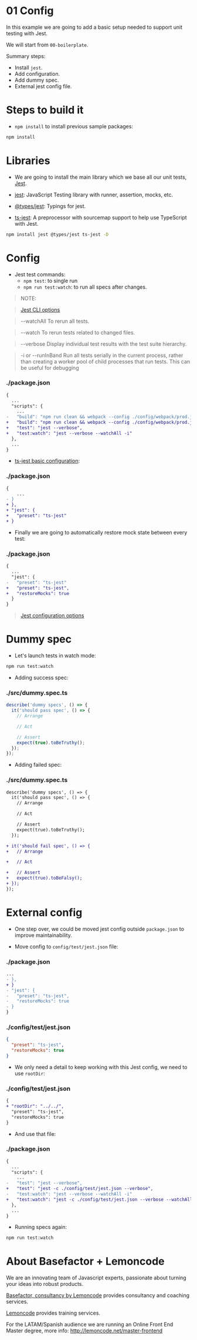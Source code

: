 # 01 Config

In this example we are going to add a basic setup needed to support unit testing with Jest.

We will start from `00-boilerplate`.

Summary steps:

- Install `jest`.
- Add configuration.
- Add dummy spec.
- External jest config file.

# Steps to build it

- `npm install` to install previous sample packages:

```bash
npm install
```

# Libraries

- We are going to install the main library which we base all our unit tests, [Jest](https://facebook.github.io/jest/en/).

- [jest](https://github.com/facebook/jest): JavaScript Testing library with runner, assertion, mocks, etc.
- [@types/jest](https://github.com/DefinitelyTyped/DefinitelyTyped/tree/df38f202a0185eadfb6012e47dd91f8975eb6151/types/jest): Typings for jest.
- [ts-jest](https://github.com/kulshekhar/ts-jest): A preprocessor with sourcemap support to help use TypeScript with Jest.

```bash
npm install jest @types/jest ts-jest -D
```

# Config


- Jest test commands:
  - `npm test`: to single run
  - `npm run test:watch`: to run all specs after changes.

> NOTE:

> [Jest CLI options](https://facebook.github.io/jest/docs/en/cli.html#options)

> --watchAll To rerun all tests.

> --watch To rerun tests related to changed files.

> --verbose Display individual test results with the test suite hierarchy.

> -i or --runInBand Run all tests serially in the current process, rather than creating a worker pool of child processes that run tests. This can be useful for debugging

### ./package.json

```diff
{
  ...
  "scripts": {
    ...
-   "build": "npm run clean && webpack --config ./config/webpack/prod.js"
+   "build": "npm run clean && webpack --config ./config/webpack/prod.js",
+   "test": "jest --verbose",
+   "test:watch": "jest --verbose --watchAll -i"
  },
  ...
}
```

- [ts-jest basic configuration](https://kulshekhar.github.io/ts-jest/user/config/#basic-usage):

### ./package.json

```diff
{
    ...
- }
+ },
+ "jest": {
+   "preset": "ts-jest"
+ }
```

- Finally we are going to automatically restore mock state between every test:

### ./package.json
```diff
{
  ...
  "jest": {
-   "preset": "ts-jest"
+   "preset": "ts-jest",
+   "restoreMocks": true
  }
}
```

> [Jest configuration options](https://facebook.github.io/jest/docs/en/configuration.html#options)

# Dummy spec

- Let's launch tests in watch mode:

```bash
npm run test:watch
```

- Adding success spec:

### ./src/dummy.spec.ts

```javascript
describe('dummy specs', () => {
  it('should pass spec', () => {
    // Arrange

    // Act

    // Assert
    expect(true).toBeTruthy();
  });
});

```

- Adding failed spec:

### ./src/dummy.spec.ts

```diff
describe('dummy specs', () => {
  it('should pass spec', () => {
    // Arrange

    // Act

    // Assert
    expect(true).toBeTruthy();
  });

+ it('should fail spec', () => {
+   // Arrange

+   // Act

+   // Assert
+   expect(true).toBeFalsy();
+ });
});
```

# External config

- One step over, we could be moved jest config outside `package.json` to improve maintainability.

- Move config to `config/test/jest.json` file:

### ./package.json

```diff
...
- },
+ }
- "jest": {
-   "preset": "ts-jest",
-   "restoreMocks": true
- }
}

```

### ./config/test/jest.json

```json
{
  "preset": "ts-jest",
  "restoreMocks": true
}

```

- We only need a detail to keep working with this Jest config, we need to use `rootDir`:

### ./config/test/jest.json

```diff
{
+ "rootDir": "../../",
  "preset": "ts-jest",
  "restoreMocks": true
}
```

- And use that file:

### ./package.json
```diff
{
  ...
  "scripts": {
    ...
-   "test": "jest --verbose",
+   "test": "jest -c ./config/test/jest.json --verbose",
-   "test:watch": "jest --verbose --watchAll -i"
+   "test:watch": "jest -c ./config/test/jest.json --verbose --watchAll -i"
  },
  ...
}
```

- Running specs again:

```bash
npm run test:watch
```


# About Basefactor + Lemoncode

We are an innovating team of Javascript experts, passionate about turning your ideas into robust products.

[Basefactor, consultancy by Lemoncode](http://www.basefactor.com) provides consultancy and coaching services.

[Lemoncode](http://lemoncode.net/services/en/#en-home) provides training services.

For the LATAM/Spanish audience we are running an Online Front End Master degree, more info: http://lemoncode.net/master-frontend
